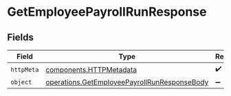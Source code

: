 # GetEmployeePayrollRunResponse


## Fields

| Field                                                                                                        | Type                                                                                                         | Required                                                                                                     | Description                                                                                                  |
| ------------------------------------------------------------------------------------------------------------ | ------------------------------------------------------------------------------------------------------------ | ------------------------------------------------------------------------------------------------------------ | ------------------------------------------------------------------------------------------------------------ |
| `httpMeta`                                                                                                   | [components.HTTPMetadata](../../models/components/httpmetadata.md)                                           | :heavy_check_mark:                                                                                           | N/A                                                                                                          |
| `object`                                                                                                     | [operations.GetEmployeePayrollRunResponseBody](../../models/operations/getemployeepayrollrunresponsebody.md) | :heavy_minus_sign:                                                                                           | N/A                                                                                                          |